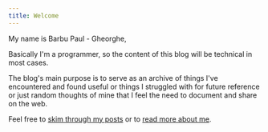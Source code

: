 ```yaml
---
title: Welcome
---
```


My name is Barbu Paul - Gheorghe,

Basically I'm a programmer, so the content of this blog will be technical in most cases.

The blog's main purpose is to serve as an archive of things I've encountered and found useful or things I struggled
with for future reference or just random thoughts of mine that I feel the need to document and share on the web.

Feel free to [skim through my posts](/post) or to [read more about me](/about).
